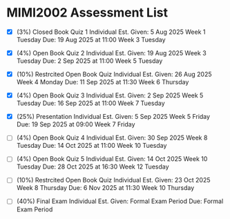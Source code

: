 # MIMI2002 Assessment List

- [x] (3%) Closed Book Quiz 1
      Individual
      Est. Given: 5 Aug 2025 Week 1 Tuesday
      Due: 19 Aug 2025 at 11:00 Week 3 Tuesday

- [x] (4%) Open Book Quiz 2
      Individual
      Est. Given: 19 Aug 2025 Week 3 Tuesday
      Due: 2 Sep 2025 at 11:00 Week 5 Tuesday

- [x] (10%) Restrcited Open Book Quiz
      Individual
      Est. Given: 26 Aug 2025 Week 4 Monday
      Due: 11 Sep 2025 at 11:30 Week 6 Thursday

- [x] (4%) Open Book Quiz 3
      Individual
      Est. Given: 2 Sep 2025 Week 5 Tuesday
      Due: 16 Sep 2025 at 11:00 Week 7 Tuesday

- [x] (25%) Presentation
      Individual
      Est. Given: 5 Sep 2025 Week 5 Friday
      Due: 19 Sep 2025 at 09:00 Week 7 Friday

- [ ] (4%) Open Book Quiz 4
      Individual
      Est. Given: 30 Sep 2025 Week 8 Tuesday
      Due: 14 Oct 2025 at 11:00 Week 10 Tuesday

- [ ] (4%) Open Book Quiz 5
      Individual
      Est. Given: 14 Oct 2025 Week 10 Tuesday
      Due: 28 Oct 2025 at 16:30 Week 12 Tuesday

- [ ] (10%) Restrcited Open Book Quiz
      Individual
      Est. Given: 23 Oct 2025 Week 8 Thursday
      Due: 6 Nov 2025 at 11:30 Week 10 Thursday

- [ ] (40%) Final Exam
      Individual
      Est. Given: Formal Exam Period
      Due: Formal Exam Period
